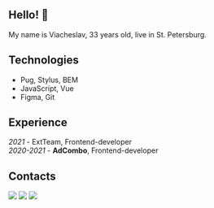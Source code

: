 ## Hello! 👋

My name is Viacheslav, 33 years old, live in St. Petersburg.

## Technologies
* Pug, Stylus, BEM
* JavaScript, Vue
* Figma, Git

## Experience
*2021* - ExtTeam, Frontend-developer  
*2020-2021* - **AdCombo**, Frontend-developer

## Contacts
[![](https://img.shields.io/badge/mail-brightsdayss@gmail.com-blue)](mailto:brightsdayss@gmail.com) [![](https://img.shields.io/badge/telegram-brightsdays-blue)](https://t.me/brightsdays) [![](https://img.shields.io/badge/linkedin-viacheslav_ivanov-informational)](https://www.linkedin.com/in/brightsdays)
